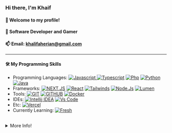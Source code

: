 <h3><b>Hi there, I'm Khaif</b></h3>
<h4>👋 Welcome to my profile!</h4>
<h4>👀 Software Developer and Gamer</h4>

<h4>📫 Email: <a href="mailto:khalifaherian@gmail.com">khalifaherian@gmail.com</a></h4>
<hr/>
<!-- <h4>📊 My GitHub Stats</h4>
<h5><b>🕒 Last Update: July 20th 2023, 6:04:30 am UTC</b></h5>
<ul>
    <li>Followers: 0</li>
    <li>Following: 0</li>
    <li>Public Repo: 0</li>
</ul> -->
<h4>🛠️ My Programming Skills</h4>
<ul>
    <li>Programming Languages:     
        <a href="https://"><img src="https://img.shields.io/static/v1?label=&message=Javascript&color=%23F7DF1E&style=for-the-badge&logo=javascript&logoColor=grey" alt="Javascript"> </a>
        <a href="https://"><img src="https://img.shields.io/static/v1?label=&message=Typescript&color=%233178C6&style=for-the-badge&logo=typescript&logoColor=whitesmoke" alt="Typescript"></a>
        <a href="https://"><img src="https://img.shields.io/static/v1?label=&message=PHP&color=%23787CB5&style=for-the-badge&logo=php&logoColor=whitesmoke" alt="Php"></a>
        <a href="https://"><img src="https://img.shields.io/static/v1?label=&message=Python&color=%23646464&style=for-the-badge&logo=python&logoColor=white" alt="Python"></a>
        <a href="https://"><img src="https://img.shields.io/static/v1?label=&message=Java&color=%23C74634&style=for-the-badge&logo=oracle&logoColor=white" alt="Java"></a>
    </li>
    <li>Frameworks: 
        <a href="https://"><img src="https://img.shields.io/static/v1?label=&message=NEXT.JS&color=%23181717&style=for-the-badge&logo=nextdotjs&logoColor=whitesmoke" alt="NEXT.JS"></a>
        <a href="https://"><img src="https://img.shields.io/static/v1?label=&message=React&color=%2361DAFB&style=for-the-badge&logo=react&logoColor=grey" alt="React"></a>
        <a href="https://"><img src="https://img.shields.io/static/v1?label=&message=Tailwinds&color=%23C4F1F1&style=for-the-badge&logo=tailwindcss&logoColor=grey" alt="Tailwinds"></a>
        <a href="https://"><img src="https://img.shields.io/static/v1?label=&message=Node.Js&color=%2368A063&style=for-the-badge&logo=nodedotjs&logoColor=whitesmoke" alt="Node.Js"></a>
        <a href="https://"><img src="https://img.shields.io/static/v1?label=&message=Lumen&color=%23C74634&style=for-the-badge&logo=lumen&logoColor=white" alt="Lumen"></a>
    </li>
    <li>Tools: 
        <a href="https://"><img src="https://img.shields.io/static/v1?label=&message=GIT&color=%23F05032&style=for-the-badge&logo=git&logoColor=whitesmoke" alt="GIT"></a>
        <a href="https://"><img src="https://img.shields.io/static/v1?label=&message=GITHUB&color=%23181717&style=for-the-badge&logo=github&logoColor=whitesmoke" alt="GITHUB"></a>
        <a href="https://"><img src="https://img.shields.io/static/v1?label=&message=Docker&color=%2361a6e4&style=for-the-badge&logo=docker&logoColor=whitesmoke" alt="Docker"></a>
    </li>
    <li>IDEs:
        <a href="https://"><img src="https://img.shields.io/static/v1?label=&message=Intellij IDEA&color=%23fc5fa3&style=for-the-badge&logo=intellijidea&logoColor=whitesmoke" alt="Intellij IDEA"></a>
        <a href="https://"><img src="https://img.shields.io/static/v1?label=&message=Vs Code&color=%2310A5F5&style=for-the-badge&logo=visualstudiocode&logoColor=whitesmoke" alt="Vs Code"></a>
    </li>
    <li>Etc: 
        <a href="https://"><img src="https://img.shields.io/static/v1?label=&message=Vercel&color=%23181717&style=for-the-badge&logo=vercel&logoColor=whitesmoke" alt="Vercel"></a>        
    </li>
    <li>Currently Learning: 
        <a href="https://"><img src="https://img.shields.io/static/v1?label=&message=Fresh&color=%23FFe66d&style=for-the-badge&logo=hellofresh&logoColor=grey" alt="Fresh"></a>
    </li>
</ul>
<br/>

<details>
    <summary>More Info!</summary>
    <br/>
    <br/>
        <div align="center">
            <img alt="github" src="https://github-readme-stats.vercel.app/api?username=khaif-18&show_icons=true&include_all_commits=true&line_height=28.5&count_private=true&title_color=82CAFF&icon_color=82CAFF&bg_color=191970&theme=nord"/>
            <br/>
            <img alt="github" src="https://github-readme-stats.vercel.app/api/top-langs?username=khaif-18&langs_count=15&layout=compact&count_private=true&title_color=82CAFF&icon_color=82CAFF&bg_color=191970&theme=nord"/>
            <br/>
            <img alt="trophy" src="https://github-profile-trophy.vercel.app/?username=khaif-18&row=2&column=4&theme=algolia"/>
            <br/>
            <img alt="streak" src="https://github-readme-streak-stats.herokuapp.com/?user=khaif-18&theme=dark&background=191970"/>
            <br/>
            <img alt="activity" src="https://github-readme-activity-graph.cyclic.app/graph?username=khaif-18&bg_color=191970&theme=github"/>
            <br/>
            <img alt="repo" src="https://github-contributor-stats.vercel.app/api?username=khaif-18&show_icons=true&include_all_commits=true&line_height=28.5&count_private=true&title_color=82CAFF&icon_color=82CAFF&bg_color=191970&theme=nord"/>
        </div>    
</details>
